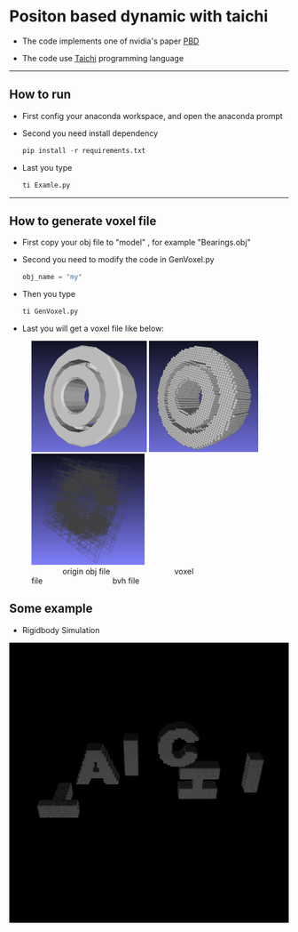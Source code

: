 # Positon based dynamic with taichi

- The code implements one of nvidia's paper [PBD](https://mmacklin.com/uppfrta_preprint.pdf)

- The code use [Taichi](https://github.com/taichi-dev/taichi) programming language

---

## How to run 

- First config your anaconda workspace, and open the anaconda prompt
  
- Second you need install dependency  
  ```python
  pip install -r requirements.txt
  ```

- Last you type 
  ```python
  ti Examle.py
  ```

---

## How to generate voxel file

- First copy your obj file to "model" , for example "Bearings.obj"
  
- Second you need to modify the code in GenVoxel.py
  ```python
  obj_name = "my"
  ```

- Then you type 
  ```python
  ti GenVoxel.py
  ```

- Last you will get a voxel file like below:


<figure class="half">
    <img src="image/bearings.png" height="200">
    <img src="image/bearings-vol.png" height="200">
    <img src="image/bearings-bvh.png" height="200">
    <div>&emsp;&emsp;&emsp;&emsp;origin obj file&emsp;&emsp;&emsp;&emsp;&emsp;&emsp;&emsp;&emsp; voxel file&emsp;&emsp;&emsp;&emsp;&emsp;&emsp;&emsp;&emsp;&emsp;bvh file</div>
</figure>


## Some example

- Rigidbody Simulation
  
![image](image/taichi.gif)

